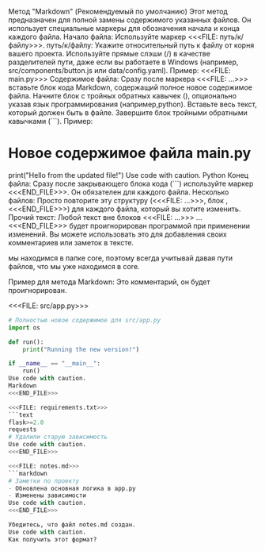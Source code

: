 Метод "Markdown" (Рекомендуемый по умолчанию)
Этот метод предназначен для полной замены содержимого указанных файлов. Он использует специальные маркеры для обозначения начала и конца каждого файла.
Начало файла: Используйте маркер <<<FILE: путь/к/файлу>>>.
путь/к/файлу: Укажите относительный путь к файлу от корня вашего проекта. Используйте прямые слэши (/) в качестве разделителей пути, даже если вы работаете в Windows (например, src/components/button.js или data/config.yaml).
Пример: <<<FILE: main.py>>>
Содержимое файла: Сразу после маркера <<<FILE: ...>>> вставьте блок кода Markdown, содержащий полное новое содержимое файла.
Начните блок с тройных обратных кавычек (), опционально указав язык программирования (например,python).
Вставьте весь текст, который должен быть в файле.
Завершите блок тройными обратными кавычками (```).
Пример:
# Новое содержимое файла main.py
print("Hello from the updated file!")
Use code with caution.
Python
Конец файла: Сразу после закрывающего блока кода (```) используйте маркер <<<END_FILE>>>. Он обязателен для каждого файла.
Несколько файлов: Просто повторите эту структуру (<<<FILE: ...>>>, блок , <<<END_FILE>>>) для каждого файла, который вы хотите изменить.
Прочий текст: Любой текст вне блоков <<<FILE: ...>>> ... <<<END_FILE>>> будет проигнорирован программой при применении изменений. Вы можете использовать это для добавления своих комментариев или заметок в тексте.

мы находимся в папке core, поэтому всегда учитывай давая пути файлов, что мы уже находимся в core.


Пример для метода Markdown:
Это комментарий, он будет проигнорирован.

<<<FILE: src/app.py>>>
```python
# Полностью новое содержимое для src/app.py
import os

def run():
    print("Running the new version!")

if __name__ == "__main__":
    run()
Use code with caution.
Markdown
<<<END_FILE>>>

<<<FILE: requirements.txt>>>
```text
flask>=2.0
requests
# Удалили старую зависимость
Use code with caution.
<<<END_FILE>>>

<<<FILE: notes.md>>>
```markdown
# Заметки по проекту
- Обновлена основная логика в app.py
- Изменены зависимости
Use code with caution.
<<<END_FILE>>>

Убедитесь, что файл notes.md создан.
Use code with caution.
Как получить этот формат?